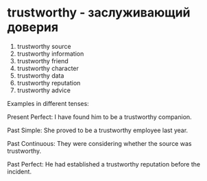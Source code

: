 # trustworthy - заслуживающий доверия

1. trustworthy source
2. trustworthy information
3. trustworthy friend
4. trustworthy character
5. trustworthy data
6. trustworthy reputation
7. trustworthy advice

Examples in different tenses:

Present Perfect: I have found him to be a trustworthy companion.

Past Simple: She proved to be a trustworthy employee last year.

Past Continuous: They were considering whether the source was trustworthy.

Past Perfect: He had established a trustworthy reputation before the incident.
